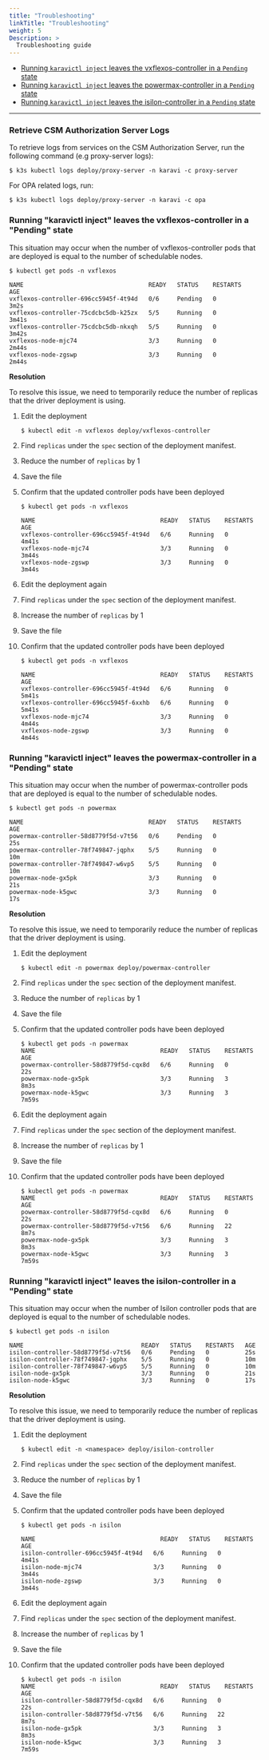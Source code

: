 ```yaml
---
title: "Troubleshooting"
linkTitle: "Troubleshooting"
weight: 5
Description: >
  Troubleshooting guide
---
```


- [Running `karavictl inject` leaves the vxflexos-controller in a `Pending` state](#running-karavictl-inject-leaves-the-vxflexos-controller-in-a-pending-state)
- [Running `karavictl inject` leaves the powermax-controller in a `Pending` state](#running-karavictl-inject-leaves-the-powermax-controller-in-a-pending-state)
- [Running `karavictl inject` leaves the isilon-controller in a `Pending` state](#running-karavictl-inject-leaves-the-isilon-controller-in-a-pending-state)

---

### Retrieve CSM Authorization Server Logs

To retrieve logs from services on the CSM Authorization Server, run the following command (e.g proxy-server logs):

```
$ k3s kubectl logs deploy/proxy-server -n karavi -c proxy-server
```

For OPA related logs, run:

```
$ k3s kubectl logs deploy/proxy-server -n karavi -c opa
```

### Running "karavictl inject" leaves the vxflexos-controller in a "Pending" state
This situation may occur when the number of vxflexos-controller pods that are deployed is equal to the number of schedulable nodes.
```
$ kubectl get pods -n vxflexos                                                                  

NAME                                   READY   STATUS    RESTARTS   AGE
vxflexos-controller-696cc5945f-4t94d   0/6     Pending   0          3m2s
vxflexos-controller-75cdcbc5db-k25zx   5/5     Running   0          3m41s
vxflexos-controller-75cdcbc5db-nkxqh   5/5     Running   0          3m42s
vxflexos-node-mjc74                    3/3     Running   0          2m44s
vxflexos-node-zgswp                    3/3     Running   0          2m44s
```

__Resolution__

To resolve this issue, we need to temporarily reduce the number of replicas that the driver deployment is using.

1. Edit the deployment
    ```
    $ kubectl edit -n vxflexos deploy/vxflexos-controller
    ```

2. Find `replicas` under the `spec` section of the deployment manifest.
3. Reduce the number of `replicas` by 1
4. Save the file
5. Confirm that the updated controller pods have been deployed
    ```
    $ kubectl get pods -n vxflexos                                                                  

    NAME                                   READY   STATUS    RESTARTS   AGE
    vxflexos-controller-696cc5945f-4t94d   6/6     Running   0          4m41s
    vxflexos-node-mjc74                    3/3     Running   0          3m44s
    vxflexos-node-zgswp                    3/3     Running   0          3m44s
    ```

6. Edit the deployment again
7. Find `replicas` under the `spec` section of the deployment manifest.
8. Increase the number of `replicas` by 1
9. Save the file
10. Confirm that the updated controller pods have been deployed
    ```
    $ kubectl get pods -n vxflexos                                                                  

    NAME                                   READY   STATUS    RESTARTS   AGE
    vxflexos-controller-696cc5945f-4t94d   6/6     Running   0          5m41s
    vxflexos-controller-696cc5945f-6xxhb   6/6     Running   0          5m41s
    vxflexos-node-mjc74                    3/3     Running   0          4m44s
    vxflexos-node-zgswp                    3/3     Running   0          4m44s
    ```

### Running "karavictl inject" leaves the powermax-controller in a "Pending" state
This situation may occur when the number of powermax-controller pods that are deployed is equal to the number of schedulable nodes.
```
$ kubectl get pods -n powermax                                                                

NAME                                   READY   STATUS    RESTARTS   AGE
powermax-controller-58d8779f5d-v7t56   0/6     Pending   0          25s
powermax-controller-78f749847-jqphx    5/5     Running   0          10m
powermax-controller-78f749847-w6vp5    5/5     Running   0          10m
powermax-node-gx5pk                    3/3     Running   0          21s
powermax-node-k5gwc                    3/3     Running   0          17s
```

__Resolution__

To resolve this issue, we need to temporarily reduce the number of replicas that the driver deployment is using.

1. Edit the deployment
    ```
    $ kubectl edit -n powermax deploy/powermax-controller
    ```

2. Find `replicas` under the `spec` section of the deployment manifest.
3. Reduce the number of `replicas` by 1
4. Save the file
5. Confirm that the updated controller pods have been deployed
    ```
    $ kubectl get pods -n powermax
    NAME                                   READY   STATUS    RESTARTS   AGE     
    powermax-controller-58d8779f5d-cqx8d   6/6     Running   0          22s 
    powermax-node-gx5pk                    3/3     Running   3          8m3s    
    powermax-node-k5gwc                    3/3     Running   3          7m59s
    ```

6. Edit the deployment again
7. Find `replicas` under the `spec` section of the deployment manifest.
8. Increase the number of `replicas` by 1
9. Save the file
10. Confirm that the updated controller pods have been deployed
    ```
    $ kubectl get pods -n powermax
    NAME                                   READY   STATUS    RESTARTS   AGE
    powermax-controller-58d8779f5d-cqx8d   6/6     Running   0          22s
    powermax-controller-58d8779f5d-v7t56   6/6     Running   22         8m7s
    powermax-node-gx5pk                    3/3     Running   3          8m3s
    powermax-node-k5gwc                    3/3     Running   3          7m59s
    ```

### Running "karavictl inject" leaves the isilon-controller in a "Pending" state
This situation may occur when the number of Isilon controller pods that are deployed is equal to the number of schedulable nodes.
```
$ kubectl get pods -n isilon                                                                 

NAME                                 READY   STATUS    RESTARTS   AGE
isilon-controller-58d8779f5d-v7t56   0/6     Pending   0          25s
isilon-controller-78f749847-jqphx    5/5     Running   0          10m
isilon-controller-78f749847-w6vp5    5/5     Running   0          10m
isilon-node-gx5pk                    3/3     Running   0          21s
isilon-node-k5gwc                    3/3     Running   0          17s
```

__Resolution__

To resolve this issue, we need to temporarily reduce the number of replicas that the driver deployment is using.

1. Edit the deployment
    ```
    $ kubectl edit -n <namespace> deploy/isilon-controller
    ```

2. Find `replicas` under the `spec` section of the deployment manifest.
3. Reduce the number of `replicas` by 1
4. Save the file
5. Confirm that the updated controller pods have been deployed
    ```
    $ kubectl get pods -n isilon                                                                  

    NAME                                   READY   STATUS    RESTARTS   AGE
    isilon-controller-696cc5945f-4t94d   6/6     Running   0          4m41s
    isilon-node-mjc74                    3/3     Running   0          3m44s
    isilon-node-zgswp                    3/3     Running   0          3m44s
    ```

6. Edit the deployment again
7. Find `replicas` under the `spec` section of the deployment manifest.
8. Increase the number of `replicas` by 1
9. Save the file
10. Confirm that the updated controller pods have been deployed
    ```
    $ kubectl get pods -n isilon
    NAME                                   READY   STATUS    RESTARTS   AGE
    isilon-controller-58d8779f5d-cqx8d   6/6     Running   0          22s
    isilon-controller-58d8779f5d-v7t56   6/6     Running   22         8m7s
    isilon-node-gx5pk                    3/3     Running   3          8m3s
    isilon-node-k5gwc                    3/3     Running   3          7m59s
    ```